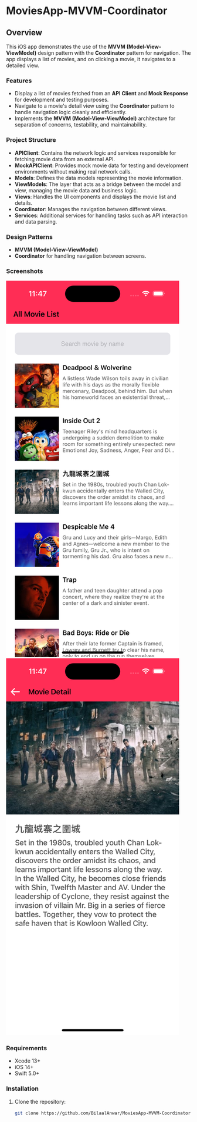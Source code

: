 # MoviesApp-MVVM-Coordinator

## Overview

This iOS app demonstrates the use of the **MVVM (Model-View-ViewModel)** design pattern with the **Coordinator** pattern for navigation. The app displays a list of movies, and on clicking a movie, it navigates to a detailed view.

### Features

- Display a list of movies fetched from an **API Client** and **Mock Response** for development and testing purposes.
- Navigate to a movie's detail view using the **Coordinator** pattern to handle navigation logic cleanly and efficiently.
- Implements the **MVVM (Model-View-ViewModel)** architecture for separation of concerns, testability, and maintainability.

### Project Structure

- **APIClient**: Contains the network logic and services responsible for fetching movie data from an external API.
- **MockAPIClient**: Provides mock movie data for testing and development environments without making real network calls.
- **Models**: Defines the data models representing the movie information.
- **ViewModels**: The layer that acts as a bridge between the model and view, managing the movie data and business logic.
- **Views**: Handles the UI components and displays the movie list and details.
- **Coordinator**: Manages the navigation between different views.
- **Services**: Additional services for handling tasks such as API interaction and data parsing.


### Design Patterns

- **MVVM (Model-View-ViewModel)**
- **Coordinator** for handling navigation between screens.

### Screenshots
![Movie List](Image/movieList.png)
![Movie Detail](Image/movieDetail.png)

### Requirements

- Xcode 13+
- iOS 14+
- Swift 5.0+
### Installation

1. Clone the repository:
   ```bash
   git clone https://github.com/BilaalAnwar/MoviesApp-MVVM-Coordinator.git
